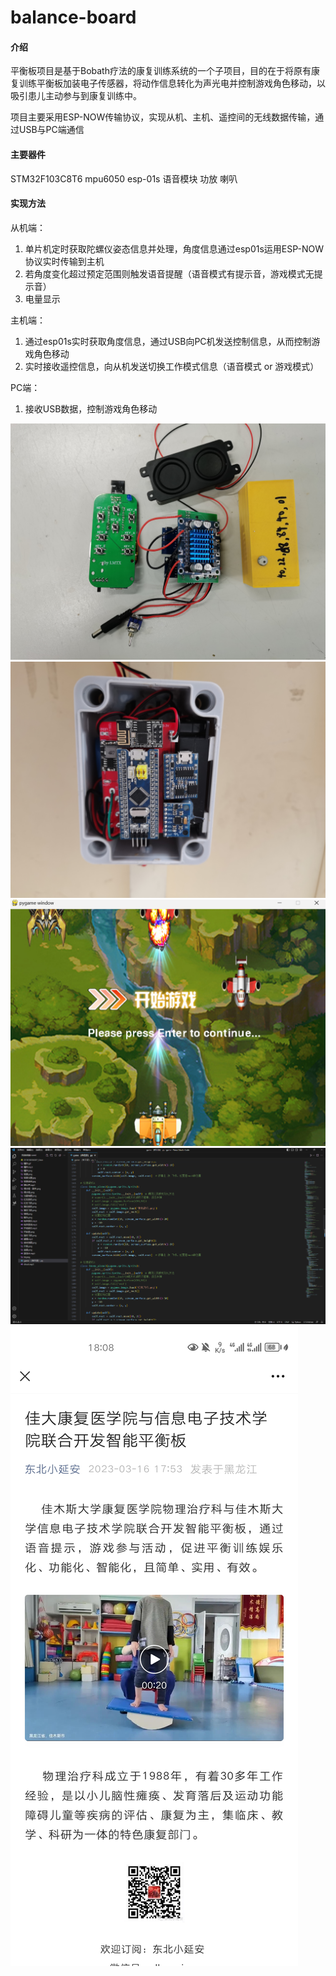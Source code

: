 # balance-board

#### 介绍
平衡板项目是基于Bobath疗法的康复训练系统的一个子项目，目的在于将原有康复训练平衡板加装电子传感器，将动作信息转化为声光电并控制游戏角色移动，以吸引患儿主动参与到康复训练中。

项目主要采用ESP-NOW传输协议，实现从机、主机、遥控间的无线数据传输，通过USB与PC端通信

#### 主要器件
STM32F103C8T6 mpu6050 esp-01s 语音模块 功放 喇叭 


#### 实现方法
从机端：
1.  单片机定时获取陀螺仪姿态信息并处理，角度信息通过esp01s运用ESP-NOW协议实时传输到主机
2.  若角度变化超过预定范围则触发语音提醒（语音模式有提示音，游戏模式无提示音）
3.  电量显示

主机端：
1.  通过esp01s实时获取角度信息，通过USB向PC机发送控制信息，从而控制游戏角色移动
2.  实时接收遥控信息，向从机发送切换工作模式信息（语音模式  or  游戏模式）

PC端：
1.  接收USB数据，控制游戏角色移动

![输入图片说明](217324f566af57a2bcb21443f6f40ee.jpg)
![输入图片说明](IMG_20230227_130918.jpg)
![输入图片说明](%E5%B1%8F%E5%B9%95%E6%88%AA%E5%9B%BE_20230219_160114.png)
![输入图片说明](game_code.png)
![输入图片说明](%E5%85%AC%E4%BC%97%E5%8F%B7%E6%88%AA%E5%9B%BE.jpg)

